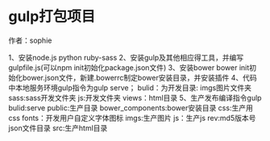 gulp打包项目
========================
作者：sophie

1、安装node.js python ruby-sass
2、安装gulp及其他相应得工具，并编写gulpfile.js(可以npm init初始化package.json文件)
3、安装bower bower init初始化bower.json文件，新建.bowerrc制定bower安装目录，并安装插件
4、代码中本地服务环境gulp指令为gulp serve；
    bulid：为开发目录:
        imgs图片文件夹
        sass:sass开发文件夹
        js:开发文件夹
        views：html目录
5、生产发布编译指令gulp bulid:serve
    public:生产目录
        bower_components:bower安装目录
        css:生产用css
        fonts：开发用户自定义字体图标
        imgs:生产图片
        js：生产js
    rev:md5版本号json文件目录
    src:生产html目录